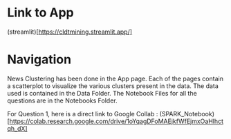 # Link to App
(streamlit)[https://cldtmining.streamlit.app/]

# Navigation
News Clustering has been done in the App page.
Each of the pages contain a scatterplot to visualize the various clusters present in the data.
The data used is contained in the Data Folder.
The Notebook Files for all the questions are in the Notebooks Folder.

For Question 1, here is a direct link to Google Collab : (SPARK_Notebook)[https://colab.research.google.com/drive/1oYqagDFoMAEjkfWfEjmxOaHlhctqh_dX]
